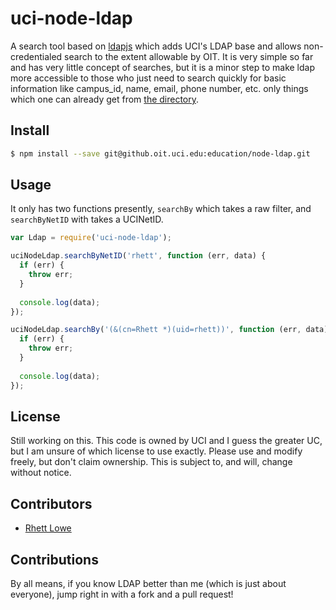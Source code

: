 # uci-node-ldap
A search tool based on [ldapjs](https://github.com/mcavage/node-ldapjs) which adds UCI's LDAP base and allows non-credentialed search to the extent allowable by OIT.
It is very simple so far and has very little concept of searches, but it is a minor step to make ldap more accessible to those who just need to search quickly for basic information like campus_id, name, email, phone number, etc. only things which one can already get from [the directory](http://directory.uci.edu/).

## Install

```sh
$ npm install --save git@github.oit.uci.edu:education/node-ldap.git
```


## Usage
It only has two functions presently, `searchBy` which takes a raw filter, and `searchByNetID` with takes a UCINetID.


```js
var Ldap = require('uci-node-ldap');

uciNodeLdap.searchByNetID('rhett', function (err, data) {
  if (err) {
    throw err;
  }
  
  console.log(data);
});

uciNodeLdap.searchBy('(&(cn=Rhett *)(uid=rhett))', function (err, data) {
  if (err) {
    throw err;
  }
  
  console.log(data);
});
```

## License
Still working on this. This code is owned by UCI and I guess the greater UC, but I am unsure of which license to use exactly. Please use and modify freely, but don't claim ownership.
This is subject to, and will, change without notice.

## Contributors
- [Rhett Lowe](https://github.oit.uci.edu/rhett)

## Contributions
By all means, if you know LDAP better than me (which is just about everyone), jump right in with a fork and a pull request\! 
